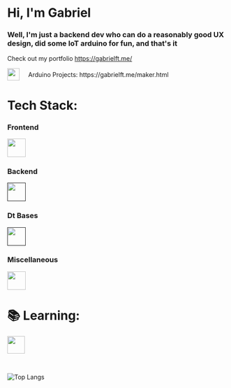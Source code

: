 <h1> Hi, I'm Gabriel </h1>  
<h3> Well, I'm just a backend dev who can do a reasonably good UX design, did some IoT arduino for fun, and that's it</h3>

Check out my portfolio https://gabrielft.me/


<div style="display: flex; align-items: center; gap: 20px;">
  <a href="https://gabrielft.me/maker.html" style="display: inline-flex;">
    <img src="https://skillicons.dev/icons?i=arduino&theme=light" style="width: 28px; height: 28px;" />
  </a>
  <span>Arduino Projects: https://gabrielft.me/maker.html</span>
</div>


# Tech Stack:

<div style="display: block; flex-direction: row;">
  <div>
    <h3> Frontend </h3>
    <p align="left">
      <div href="">
        <img src="https://skillicons.dev/icons?i=js,html,css,tailwind,react" style="height: 42px;" />
      </div>
    </p>
  </div>
  
  <div> 
    <h3> Backend</h3>
    <p align="left">
      <a href="">
        <img src="https://skillicons.dev/icons?i=nodejs,ts,expressjs,nextjs,jest&theme=light" style="height: 42px;"/>
      </a>
    </p>
  </div>
</div>

<h3> Dt Bases </h3>
<p align="left">
  <a href="">
    <img src="https://skillicons.dev/icons?i=mysql,sqlite,postgres,mongodb,supabase&theme=light" style="height: 42px;"/>
  </a>
</p>

<h3>Miscellaneous</h3>
<p align="left">
  <a href="https://gabrielft.me/maker.html" style="width: min-content;">
    <img src="https://skillicons.dev/icons?i=git,docker,linux,raspberrypi,blender&theme=light" style="height: 42px;" />
  </a>
</p>

# 📚 Learning:

<p align="left">
  <a href="https://gabrielft.me/maker.html" style="width: min-content;">
    <img src="https://skillicons.dev/icons?i=electron,pytorch&theme=light" style="height: 40px;" />
  </a>
</p>

</br>

![Top Langs](https://github-readme-stats.vercel.app/api/top-langs/?username=gabrielft-me&hide=html)

